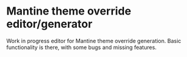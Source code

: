 # Mantine theme override editor/generator 

Work in progress editor for Mantine theme override generation. Basic functionality is there, with some bugs and missing features.